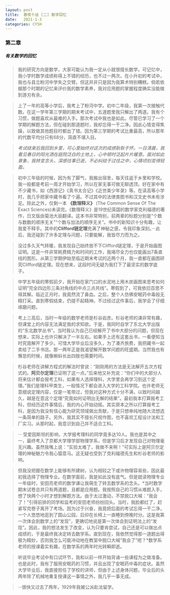 ```yaml
---
layout: post
title:  春夜十话 [二] 数学回忆
date:   2021-1-3
categories: CYSH
---
```


### 第二章

##### 有关数学的回忆

>我的研究方向是数学，大家可能认为我一定从小就很擅长数学。可记忆中，我小学时数学成绩称得上不错的经历，也不过一两次。在小升初的考试中，我也与县立粉河中学失之交臂。但这并非只是因为我算术特别糟糕。倘若依据那个时期的记忆来评价我的数学素养，我对应用题的掌握程度确实没能做到游刃有余。

>上了一年的高等小学后，我考上了粉河中学。初中二年级，我第一次接触代数。在这一学年第三学期的期末考试中，五道题里我只解出了两道。我有个习惯，做题喜欢从最难的入手。那次考试中我也是如此。尽管已学习了一个学期的解题方法，但在碰到那道题时，我却忘得一干二净。因此心情变得焦躁，以致做其他题目时都出了错。因为第三学期的考试比重最高，所以那年的代数平均分只有68分，简直不堪入目。

>*考试结束后我回到乡里，可心里始终对这次的成绩耿耿于怀。一日清晨，我看见春日的阳光洒在庭院泛白的土地上，心中顿时泛起片片暖意。面对如此景象，我转变念头，深感往事已逝，不必纠结于过往之中，心情顷刻变得轻盈。*

>初中三年级的时候，因为有了脚气，我搬出宿舍，每天往返于乡里和学校。我一般都是考前一周才开始学习，所以在家无事可做无聊透顶。好在家中有不少藏书，如《西游记》《真书太合记》《近世美少年录》等。在读高等小学时，我几乎把家中藏书看了个遍。不过其中的法律类图书和汉文史书未有涉足。除此之外，仅剩一本 **《数理释义》** (The Common Sense Of The Exact Sciences)未读完。《数理释义》是19世纪英国的数学家克利福德的著作，日文版由菊池大丽翻译。这本书非常特别，前两章的标题分别是“个数与数数的顺序无关”“个数与加法的顺序无关”。书中的新知识十分有趣，让我爱不释手。其中的**Clifford链定理**充满了神秘之感，令我印象深刻。···此后，我还碰到了许多定理与问题，只要能解，我皆尽力而为之。

>没过多久天气转暖，我发现自己始终放不下Clifford链定理，于是开始画图证明。这是一件非常耗费精力和时间的工作，我竭尽全力也仅能画出7条直线的图形。从第三学期伊始至临近期末考试的近两个月，我一直都在画图研究Clifford链定理。现在想来，这段时间无疑为我打下了最坚实的数学底子。

>中学五年级的寒假前夕，我开始在家门口的水泥地上用木炭画图来思考如何证明“完全四边形三条对角线的中点三点共线”。寒假到了，可我依旧百思不得其解。临近正月时，我竟然流了鼻血。之后，整个人仿佛安眠药中毒般无精打采。直到寒假结束，仍提不起精神。不过经过这件事后，我学会了仔细琢磨问题。

>考上三高后，当时一年级的数学老师是杉谷岩彦。杉谷老师的课非常有趣，但课堂上的内容无法满足我的求知欲。于是，我同时自学了东北大学出版的“东北数学丛书”。当时我认为自己已经解开了书中大部分的问题，但现在想来，实际上也许只解决了一半左右。如果手上还有这套丛书，一看便知当时究竟解开了多少。可惜大学毕业后没多久，为了凑齐旅费，我把藏书一起卖给了二手书店。那一两年正是我渴望解开数学问题的旺盛期。当然我也有懈怠的时候，就像蝌蚪长出四肢也需要时间。

>杉谷老师在讲解方程式的解法时曾说：“刚刚用的方法是无法解开五次方程式的。**阿贝尔定理**已证明了这一点。”后来他又补充说：“你们中的大部分人将来估计都会报考工科，如果有人选择理科，大学里会再学习到这个定理。”我们是理科甲类生，一般情况下都会进入大学的工科学院。也许老师无意细说定理内容，仅是一笔带过，但我对这种方式十分不满，以致时间越久，越是在意这个定理“究竟如何证明出无解的结果”。最初我本打算报考工科，但经历这件事情后，我的内心开始动摇。其实原本之所以打算报考工科，是因为我没有信心能为研究领域做出贡献，于是只想单纯地随大流想选一条简单的路子。另外，我其实不擅长尺规作图，也不喜欢工程设计法和工厂实习。从那时起，我意识到自己并不适合工科。

>··· 受爱因斯坦的影响，大学报考理科的同学竟多达10人。我也是其中之一，最终考入了京都大学理学部物理学系，但是学习后才发现自己对物理毫无兴趣。虽然我嘴上说：“实验太难了，我做不来啊！”可实际上是阿贝尔定理的神秘魅力令我心猿意马。这无疑也受到了克利福德先生和杉谷老师的影响。

>但我没把握在数学上能够有所建树，认为相较之下或许物理容易些，因此最初我选择了物理专业。在数学面前，我是如此没有底气。但是就读物理专业一年级时，安田亮老师的数学课让我萌生了转去数学系的念头。*当时数学期末试卷总共只有两道题，且都是应用题。我按照自己的习惯从难题入手，想了快两个小时才想到解题方法。由于太过激动，不禁脱口大喊：“我会了！”引得前排的同学和监考的安田老师纷纷回头。当时，我脸都红了，赶紧写完卷子离开了考场。因为过于兴奋，我竟把后面的考试忘得一干二净，一个人悠悠地逛到了圆山公园，后仰在长椅上一直睡到傍晚时分。这是我第一次体会到数学上的“发现”，更确切地说是第一次体会到证明法上的“发现”。因此，我的想法发生了改变，认为只要肯尝试，自己还是可以做出点成绩的，于是最终我决定转去数学系。直到现在，我依然觉得那一道题出得极为精妙，否则我怎么可能冲动地在教室中脱口大喊“我会了”呢？*数学系老师的授课着实有趣，在数学系的两年时光转瞬即逝。

>听说毕业考试中有口试环节，我和以前一样开始背诵一些课程为之做准备。也是此时，我有了服用安眠药的习惯，并且出现了安眠药中毒的症状。虽然大学毕业后，我直接担任了学校的讲师，但由于上述身体问题，毕业后的头两年除了机械地重复授课这一事情之外，我几乎一事无成。

>···很快又过去了两年，1929年我被公派赴法留学。